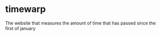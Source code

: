 # timewarp

The website that measures the amount of time that has passed since the first of january
